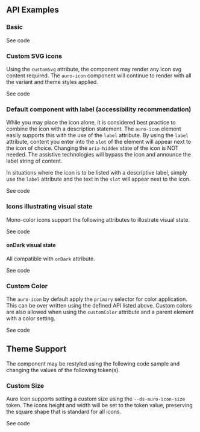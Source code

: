 <!-- AURO-GENERATED-CONTENT:START (FILE:src=../docs/api.md) -->
<!-- AURO-GENERATED-CONTENT:END -->

## API Examples

### Basic

<div class="exampleWrapper">
  <!-- AURO-GENERATED-CONTENT:START (FILE:src=../apiExamples/basic.html) -->
  <!-- AURO-GENERATED-CONTENT:END -->
</div>

<auro-accordion alignRight>
  <span slot="trigger">See code</span>

<!-- AURO-GENERATED-CONTENT:START (CODE:src=../apiExamples/basic.html) -->
<!-- AURO-GENERATED-CONTENT:END -->

</auro-accordion>

### Custom SVG icons

Using the `customSvg` attribute, the component may render any icon svg content required. The `auro-icon` component will continue to render with all the variant and theme styles applied.

<div class="exampleWrapper">
  <!-- AURO-GENERATED-CONTENT:START (FILE:src=../apiExamples/customSvg.html) -->
  <!-- AURO-GENERATED-CONTENT:END -->
</div>

<auro-accordion alignRight>
  <span slot="trigger">See code</span>

<!-- AURO-GENERATED-CONTENT:START (CODE:src=../apiExamples/customSvg.html) -->
<!-- AURO-GENERATED-CONTENT:END -->

</auro-accordion>

### Default component with label (accessibility recommendation)

While you may place the icon alone, it is considered best practice to combine the icon with a description statement. The `auro-icon` element easily supports this with the use of the `label` attribute. By using the `label` attribute, content you enter into the `slot` of the element will appear next to the icon of choice. Changing the `aria-hidden` state of the icon is NOT needed. The assistive technologies will bypass the icon and announce the label string of content.

In situations where the icon is to be listed with a descriptive label, simply use the `label` attribute and the text in the `slot` will appear next to the icon.

<div class="exampleWrapper">
  <!-- AURO-GENERATED-CONTENT:START (FILE:src=../apiExamples/accessRec.html) -->
  <!-- AURO-GENERATED-CONTENT:END -->
</div>

<auro-accordion alignRight>
  <span slot="trigger">See code</span>

<!-- AURO-GENERATED-CONTENT:START (CODE:src=../apiExamples/accessRec.html) -->
<!-- AURO-GENERATED-CONTENT:END -->

</auro-accordion>

### Icons illustrating visual state

Mono-color icons support the following attributes to illustrate visual state.

<div class="exampleWrapper">
  <!-- AURO-GENERATED-CONTENT:START (FILE:src=../apiExamples/visualState.html) -->
  <!-- AURO-GENERATED-CONTENT:END -->
</div>

<auro-accordion alignRight>
  <span slot="trigger">See code</span>

<!-- AURO-GENERATED-CONTENT:START (CODE:src=../apiExamples/visualState.html) -->
<!-- AURO-GENERATED-CONTENT:END -->

</auro-accordion>

#### onDark visual state

All compatible with `onDark` attribute.

<div class="exampleWrapper" style="background: repeating-linear-gradient(45deg, var(--ds-basic-color-surface-inverse, #{$ds-basic-color-surface-inverse}), var(--ds-basic-color-surface-inverse, #{$ds-basic-color-surface-inverse}) 10px, var(--ds-basic-color-surface-inverse-subtle, #{$ds-basic-color-surface-inverse-subtle}) 10px, var(--ds-basic-color-surface-inverse-subtle, #{$ds-basic-color-surface-inverse-subtle}) 20px);">
  <!-- AURO-GENERATED-CONTENT:START (FILE:src=../apiExamples/onDark.html) -->
  <!-- AURO-GENERATED-CONTENT:END -->
</div>

<auro-accordion alignRight>
  <span slot="trigger">See code</span>

<!-- AURO-GENERATED-CONTENT:START (CODE:src=../apiExamples/onDark.html) -->
<!-- AURO-GENERATED-CONTENT:END -->

</auro-accordion>

### Custom Color

The `auro-icon` by default apply the `primary` selector for color application. This can be over written using the defined API listed above. Custom colors are also allowed when using the `customColor` attribute and a parent element with a color setting.

<div class="exampleWrapper">
  <!-- AURO-GENERATED-CONTENT:START (FILE:src=../apiExamples/customColor.html) -->
  <!-- AURO-GENERATED-CONTENT:END -->
</div>

<auro-accordion alignRight>
  <span slot="trigger">See code</span>

<!-- AURO-GENERATED-CONTENT:START (CODE:src=../apiExamples/customColor.html) -->
<!-- AURO-GENERATED-CONTENT:END -->

</auro-accordion>

## Theme Support

The component may be restyled using the following code sample and changing the values of the following token(s).

<!-- AURO-GENERATED-CONTENT:START (CODE:src=./../src/tokens.scss) -->
<!-- AURO-GENERATED-CONTENT:END -->

### Custom Size

Auro Icon supports setting a custom size using the `--ds-auro-icon-size` token. The icons height and width will be set to the token value, preserving the square shape that is standard for all icons.

<div class="exampleWrapper">
  <!-- AURO-GENERATED-CONTENT:START (FILE:src=../apiExamples/customSize.html) -->
  <!-- AURO-GENERATED-CONTENT:END -->
</div>

<auro-accordion alignRight>
  <span slot="trigger">See code</span>

<!-- AURO-GENERATED-CONTENT:START (CODE:src=../apiExamples/customSize.html) -->
<!-- AURO-GENERATED-CONTENT:END -->

</auro-accordion>
